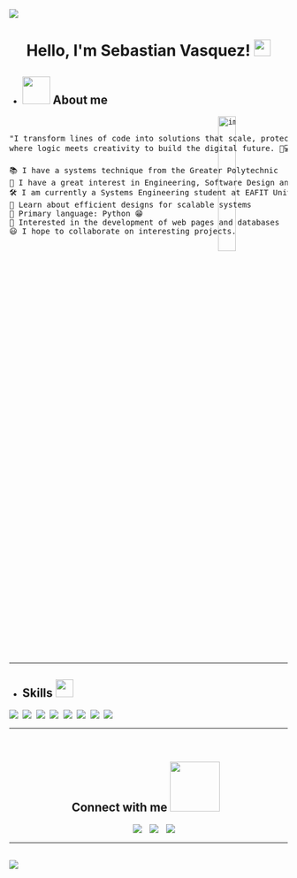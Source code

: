 <!---------------------------------------------------------------------------------------------------------------------------------------------------------------------- -->
<!-- HORIZONTAL DIVIDER(gradiant) -->
<img src="https://user-images.githubusercontent.com/73097560/115834477-dbab4500-a447-11eb-908a-139a6edaec5c.gif">

<!---------------------------------------------------------------------------------------------------------------------------------------------------------------------- -->


<!---------------------------------------------------------------------------------------------------------------------------------------------------------------------- -->
<!-- PRESENTATION TITLE -->
<h1 align="center">
Hello, I'm Sebastian Vasquez!
	<a href="https://github.com/Bouaskaoun" target="_self">
		<img src="https://media.giphy.com/media/hvRJCLFzcasrR4ia7z/giphy.gif" width="30">
	</a>
</h1>
<!---------------------------------------------------------------------------------------------------------------------------------------------------------------------- -->


<!---------------------------------------------------------------------------------------------------------------------------------------------------------------------- -->
<!-- ABOUT ME IMG-->
* <h2><img src = "https://github.com/7oSkaaa/7oSkaaa/blob/main/Images/about_me.gif?raw=true" width = 50px> About me </h2>

<!---------------------------------------------------------------------------------------------------------------------------------------------------------------------- -->

<!---------------------------------------------------------------------------------------------------------------------------------------------------------------------- -->
<!-- TEXT ABOUT ME-->
<pre>
<img  src="https://c.tenor.com/whgQwNlVvNkAAAAi/xero-code.gif" alt="img" width="25%" align='right'/>
<div font-size="18px">
"I transform lines of code into solutions that scale, protect and innovate:
where logic meets creativity to build the digital future. 🔐💻✨"
	
📚 I have a systems technique from the Greater Polytechnic
📝 I have a great interest in Engineering, Software Design and cybersecurity
🛠️ I am currently a Systems Engineering student at EAFIT University
🌱 Learn about efficient designs for scalable systems
🌟 Primary language: Python 😁
🚩 Interested in the development of web pages and databases
😃 I hope to collaborate on interesting projects.
</div>
<!--  -->
</pre>
<hr>
<!---------------------------------------------------------------------------------------------------------------------------------------------------------------------- -->

<!---------------------------------------------------------------------------------------------------------------------------------------------------------------------- -->
<!-- SKILLS PROGRAMING-->
* <h2> Skills <img src = "https://media2.giphy.com/media/QssGEmpkyEOhBCb7e1/giphy.gif?cid=ecf05e47a0n3gi1bfqntqmob8g9aid1oyj2wr3ds3mg700bl&rid=giphy.gif" width = 32px> </h2>

<pre>
<img src ='https://img.icons8.com/color/48/000000/python.png'/> <img src="https://img.icons8.com/color/48/000000/html-5--v1.png"/> <img src="https://img.icons8.com/color/48/000000/css3.png"/> <img src="https://img.icons8.com/color/48/000000/javascript--v1.png"/> <img src="https://img.icons8.com/officel/48/000000/php-logo.png"/> <img src="https://img.icons8.com/color/48/000000/mysql-logo.png"/> <img src="https://img.icons8.com/color/48/000000/linux.png"/> <img src="https://img.icons8.com/color/48/000000/github.png"/>
</pre>
<hr>
<!---------------------------------------------------------------------------------------------------------------------------------------------------------------------- -->


<!---------------------------------------------------------------------------------------------------------------------------------------------------------------------- -->
<!-- APARTADO DE LOS CANALES PARA CONTACTARME -->
<br/>
<h2 align="center" >Connect with me <img src='https://raw.githubusercontent.com/ShahriarShafin/ShahriarShafin/main/Assets/handshake.gif' width="90px" height="auto" style="margin-right: 10px;"></h2>

<p align="center">
 <div align="center"  class="icons-social" style="margin-left: 10px;">
        <a style="margin-left: 10px;" target="_blank" href="https://github.com/svasquezs1">
	<img src="https://img.icons8.com/doodle/40/000000/github--v1.png"></a>
        <a style="margin-left: 10px;" target="_blank" href="https://www.instagram.com/sebas_11m?igsh=MXZreDU5dGtudGhmNg%3D%3D&utm_source=qr">
	<img src="https://img.icons8.com/doodle/40/000000/instagram-new--v2.png"></a>
	<a style="margin-left: 10px;" target="_blank" href="https://www.icloud.com/00-feston-grumete@icloud.com">
	<img src="https://img.icons8.com/doodle/40/000000/icloud.png"></a>
      </div>
</p>
<hr>
<br>
<!---------------------------------------------------------------------------------------------------------------------------------------------------------------------- -->

<!---------------------------------------------------------------------------------------------------------------------------------------------------------------------- -->

<!--
<div align="center">
<h2 align="center" >Visitors Count</h2>  
<pre>
<p align="center"><img align="center" src="https://profile-counter.glitch.me/{svasquezs1}/count.svg" /></p> 
</pre>
</div>
<hr>
-->
<!---------------------------------------------------------------------------------------------------------------------------------------------------------------------- -->


<!---------------------------------------------------------------------------------------------------------------------------------------------------------------------- -->
<!-- HORIZONTAL DIVIDER(gradiant) -->
<img src="https://user-images.githubusercontent.com/73097560/115834477-dbab4500-a447-11eb-908a-139a6edaec5c.gif">

<!---------------------------------------------------------------------------------------------------------------------------------------------------------------------- -->
